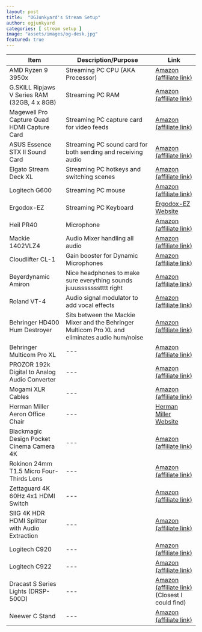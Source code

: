```yaml
---
layout: post
title:  "OGJunkyard's Stream Setup"
author: ogjunkyard
categories: [ stream setup ]
image: "assets/images/og-desk.jpg"
featured: true
---
```



Item|Description/Purpose|Link
-|-|-
AMD Ryzen 9 3950x|Streaming PC CPU (AKA Processor)|[Amazon (affiliate link)](https://amzn.to/3nqjyMP)
G.SKILL Ripjaws V Series RAM (32GB, 4 x 8GB)|Streaming PC RAM|[Amazon (affiliate link)](https://amzn.to/3oCEDoN)
Magewell Pro Capture Quad HDMI Capture Card|Streaming PC capture card for video feeds|[Amazon (affiliate link)](https://amzn.to/3pVXV8L)
ASUS Essence STX II Sound Card|Streaming PC sound card for both sending and receiving audio|[Amazon (affiliate link)](https://amzn.to/38ozr27)
Elgato Stream Deck XL|Streaming PC hotkeys and switching scenes|[Amazon (affiliate link)](https://amzn.to/2XifvYc)
Logitech G600|Streaming PC mouse|[Amazon (affiliate link)](https://amzn.to/2L9TUP6)
Ergodox-EZ|Streaming PC Keyboard|[Ergodox-EZ Website](https://ergodox-ez.com/)
Heil PR40|Microphone|[Amazon (affiliate link)](https://amzn.to/38lM91C)
Mackie 1402VLZ4|Audio Mixer handling all audio|[Amazon (affiliate link)](https://amzn.to/2MMYfIN)
Cloudlifter CL-1|Gain booster for Dynamic Microphones|[Amazon (affiliate link)](https://amzn.to/395shPn)
Beyerdynamic Amiron|Nice headphones to make sure everything sounds juuussssssstttt right|[Amazon (affiliate link)](https://amzn.to/3hRpP32)
Roland VT-4|Audio signal modulator to add vocal effects|[Amazon (affiliate link)](https://amzn.to/3pZPTM5)
Behringer HD400 Hum Destroyer|Sits between the Mackie Mixer and the Behringer Multicom Pro XL and eliminates audio hum/noise|[Amazon (affiliate link)](https://amzn.to/3s4zfN5)
Behringer Multicom Pro XL|---|[Amazon (affiliate link)](https://amzn.to/39a83Ea)
PROZOR 192k Digital to Analog Audio Converter|---|[Amazon (affiliate link)](https://amzn.to/35kM2S1)
Mogami XLR Cables|---|[Amazon (affiliate link)](https://amzn.to/3sctkG3)
Herman Miller Aeron Office Chair|---|[Herman Miller Website](https://www.hermanmiller.com/products/seating/office-chairs/aeron-chairs/)
Blackmagic Design Pocket Cinema Camera 4K|---|[Amazon (affiliate link)](https://amzn.to/3s6e2SU)
Rokinon 24mm T1.5 Micro Four-Thirds Lens|---|[Amazon (affiliate link)](https://amzn.to/2MFFabb)
Zettaguard 4K 60Hz 4x1 HDMI Switch|---|[Amazon (affiliate link)](https://amzn.to/2XkPKXd)
SIIG 4K HDR HDMI Splitter with Audio Extraction|---|[Amazon (affiliate link)](https://amzn.to/3hUZ5yg)
Logitech C920|---|[Amazon (affiliate link)](https://amzn.to/3pX7l3O)
Logitech C922|---|[Amazon (affiliate link)](https://amzn.to/2MIXkJg)
Dracast S Series Lights (DRSP-500D)|---|[Amazon (affiliate link)](https://amzn.to/3oq6p7I ) (Closest I could find)
Neewer C Stand|---|[Amazon (affiliate link)](https://amzn.to/2XiEqej)
